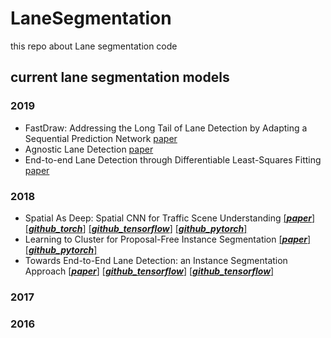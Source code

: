 # LaneSegmentation
this repo about Lane segmentation code

## current lane segmentation models
### 2019
- FastDraw: Addressing the Long Tail of Lane Detection by Adapting a Sequential Prediction Network [paper](https://arxiv.org/pdf/1905.04354.pdf)
- Agnostic Lane Detection [paper](https://arxiv.org/pdf/1905.03704.pdf)
- End-to-end Lane Detection through Differentiable Least-Squares Fitting [paper](https://arxiv.org/pdf/1905.03704.pdf)

### 2018
- Spatial As Deep: Spatial CNN for Traffic Scene Understanding [[***paper***]](https://arxiv.org/pdf/1712.06080.pdf) [[***github_torch***]](https://github.com/XingangPan/SCNN) [[***github_tensorflow***]](https://github.com/cardwing/Codes-for-Lane-Detection) [[***github_pytorch***]](https://github.com/forlovess/SCNN-pytorch)
- Learning to Cluster for Proposal-Free Instance Segmentation [[***paper***]](https://arxiv.org/pdf/1803.06459.pdf) [[***github_pytorch***]](https://github.com/GT-RIPL/L2C)
- Towards End-to-End Lane Detection: an Instance Segmentation Approach [[***paper***]](https://arxiv.org/pdf/1802.05591.pdf) [[***github_tensorflow***]](https://github.com/MaybeShewill-CV/lanenet-lane-detection)  [[***github_tensorflow***]](https://github.com/hq-jiang/instance-segmentation-with-discriminative-loss-tensorflow)
### 2017

### 2016
